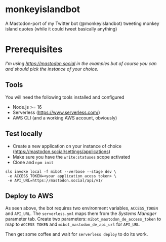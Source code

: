 # monkeyislandbot

A Mastodon-port of my Twitter bot (@monkeyislandbot) tweeting monkey island quotes (while it could tweet basically anything)

# Prerequisites 

_I'm using https://mastodon.social in the examples but of course you can and should pick the instance of your choice._

## Tools

You will need the following tools installed and configured

- Node.js >= 16
- Serverless (https://www.serverless.com/)
- AWS CLI (and a working AWS account, obviously)

## Test locally

- Create a new application on your instance of choice (https://mastodon.social/settings/applications)
- Make sure you have the `write:statuses` scope activated
- Clone and `npm init`

```
sls invoke local -f mibot --verbose --stage dev \
 -e ACCESS_TOKEN=<your application acess token> \ 
 -e API_URL=https://mastodon.social/api/v1/
```

## Deploy to AWS

As seen above, the bot requires two environment variables, `ACCESS_TOKEN` and `API_URL`.
The `serverless.yml` maps them from the _Systems Manager_ parameter tab.
Create two parameters: `mibot_mastodon_de_access_token` to map to `ACCESS TOKEN` and `mibot_mastodon_de_api_url` for `API_URL`.

Then get some coffee and wait for `serverless deploy` to do its work.
